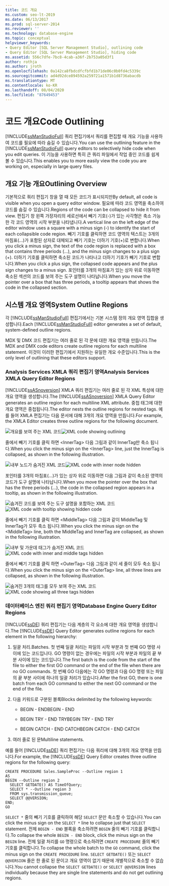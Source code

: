 ```yaml
---
title: 코드 개요
ms.custom: seo-lt-2019
ms.date: 06/13/2017
ms.prod: sql-server-2014
ms.reviewer: ''
ms.technology: database-engine
ms.topic: conceptual
helpviewer_keywords:
- Query Editor [SQL Server Management Studio], outlining code
- Query Editor [SQL Server Management Studio], hiding code
ms.assetid: 556c7dfe-7bc8-4cab-a36f-2b753a05d3f1
author: rothja
ms.author: jroth
ms.openlocfilehash: 0a142ca8fbdcdfcfbfd1b71de06c0b0fd4c5339c
ms.sourcegitcommit: ad4d92dce894592a259721a1571b1d8736abacdb
ms.translationtype: MT
ms.contentlocale: ko-KR
ms.lasthandoff: 08/04/2020
ms.locfileid: "87649453"
---
```

# <a name="code-outlining"></a><span data-ttu-id="946dd-102">코드 개요</span><span class="sxs-lookup"><span data-stu-id="946dd-102">Code Outlining</span></span>
  <span data-ttu-id="946dd-103">[!INCLUDE[ssManStudioFull](../../../includes/ssmanstudiofull-md.md)] 쿼리 편집기에서 쿼리를 편집할 때 개요 기능을 사용하여 코드를 필요에 따라 숨길 수 있습니다.</span><span class="sxs-lookup"><span data-stu-id="946dd-103">You can use the outlining feature in the [!INCLUDE[ssManStudioFull](../../../includes/ssmanstudiofull-md.md)] query editors to selectively hide code when you edit queries.</span></span> <span data-ttu-id="946dd-104">이 기능을 사용하면 특히 큰 쿼리 파일에서 작업 중인 코드를 쉽게 볼 수 있습니다.</span><span class="sxs-lookup"><span data-stu-id="946dd-104">This enables you to more easily view the code you are working on, especially in large query files.</span></span>

## <a name="outlining-overview"></a><span data-ttu-id="946dd-105">개요 기능 개요</span><span class="sxs-lookup"><span data-stu-id="946dd-105">Outlining Overview</span></span>
 <span data-ttu-id="946dd-106">기본적으로 쿼리 편집기 창을 열 때 모든 코드가 표시되지만</span><span class="sxs-lookup"><span data-stu-id="946dd-106">By default, all code is visible when you open a query editor window.</span></span> <span data-ttu-id="946dd-107">필요에 따라 코드 영역을 축소하여 코드를 숨길 수 있습니다.</span><span class="sxs-lookup"><span data-stu-id="946dd-107">Regions of the code can be collapsed to hide it from view.</span></span> <span data-ttu-id="946dd-108">편집기 창 왼쪽 가장자리의 세로선에서 빼기 기호(-)가 있는 사각형은 축소 가능한 각 코드 영역의 시작 부분을 나타냅니다.</span><span class="sxs-lookup"><span data-stu-id="946dd-108">A vertical line on the left edge of the editor window uses a square with a minus sign (-) to identify the start of each collapsible code region.</span></span> <span data-ttu-id="946dd-109">빼기 기호를 클릭하면 코드 영역의 텍스트는 3개의 마침표(...)가 포함된 상자로 대체되고 빼기 기호는 더하기 기호(+)로 변합니다.</span><span class="sxs-lookup"><span data-stu-id="946dd-109">When you click a minus sign, the text of the code region is replaced with a box that contains three periods (...), and the minus sign changes to a plus sign (+).</span></span> <span data-ttu-id="946dd-110">더하기 기호를 클릭하면 축소된 코드가 나타나고 더하기 기호가 빼기 기호로 변합니다.</span><span class="sxs-lookup"><span data-stu-id="946dd-110">When you click a plus sign, the collapsed code appears and the plus sign changes to a minus sign.</span></span> <span data-ttu-id="946dd-111">포인터를 3개의 마침표가 있는 상자 위로 이동하면 축소된 섹션의 코드를 보여 주는 도구 설명이 나타납니다.</span><span class="sxs-lookup"><span data-stu-id="946dd-111">When you move the pointer over a box that has three periods, a tooltip appears that shows the code in the collapsed section.</span></span>

## <a name="system-outline-regions"></a><span data-ttu-id="946dd-112">시스템 개요 영역</span><span class="sxs-lookup"><span data-stu-id="946dd-112">System Outline Regions</span></span>
 <span data-ttu-id="946dd-113">각 [!INCLUDE[ssManStudioFull](../../../includes/ssmanstudiofull-md.md)] 편집기에서는 기본 시스템 정의 개요 영역 집합을 생성합니다.</span><span class="sxs-lookup"><span data-stu-id="946dd-113">Each [!INCLUDE[ssManStudioFull](../../../includes/ssmanstudiofull-md.md)] editor generates a set of default, system-defined outline regions.</span></span>

 <span data-ttu-id="946dd-114">MDX 및 DMX 코드 편집기는 여러 줄로 된 각 문에 대한 개요 영역을 만듭니다.</span><span class="sxs-lookup"><span data-stu-id="946dd-114">The MDX and DMX code editors create outline regions for each multiline statement.</span></span> <span data-ttu-id="946dd-115">이것이 이러한 편집기에서 지원하는 유일한 개요 수준입니다.</span><span class="sxs-lookup"><span data-stu-id="946dd-115">This is the only level of outlining that these editors support.</span></span>

### <a name="analysis-services-xmla-query-editor-regions"></a><span data-ttu-id="946dd-116">Analysis Services XMLA 쿼리 편집기 영역</span><span class="sxs-lookup"><span data-stu-id="946dd-116">Analysis Services XMLA Query Editor Regions</span></span>
 <span data-ttu-id="946dd-117">[!INCLUDE[ssASnoversion](../../includes/ssasnoversion-md.md)] XMLA 쿼리 편집기는 여러 줄로 된 각 XML 특성에 대한 개요 영역을 생성합니다.</span><span class="sxs-lookup"><span data-stu-id="946dd-117">The [!INCLUDE[ssASnoversion](../../includes/ssasnoversion-md.md)] XMLA Query Editor generates an outline region for each multiline XML attribute.</span></span> <span data-ttu-id="946dd-118">중첩 태그에 대한 개요 영역은 중첩됩니다.</span><span class="sxs-lookup"><span data-stu-id="946dd-118">The editor nests the outline regions for nested tags.</span></span> <span data-ttu-id="946dd-119">예를 들어 XMLA 편집기는 다음 문서에 대해 3개의 개요 영역을 만듭니다.</span><span class="sxs-lookup"><span data-stu-id="946dd-119">For example, the XMLA Editor creates three outline regions for the following document.</span></span>

 <span data-ttu-id="946dd-120">![개요를 보여 주는 XML 코드](../../database-engine/media/editoutlinexmlfull.gif "개요를 보여 주는 XML 코드")</span><span class="sxs-lookup"><span data-stu-id="946dd-120">![XML code showing outlining](../../database-engine/media/editoutlinexmlfull.gif "XML code showing outlining")</span></span>

 <span data-ttu-id="946dd-121">줄에서 빼기 기호를 클릭 하면 \<InnerTag> 다음 그림과 같이 InnerTag만 축소 됩니다.</span><span class="sxs-lookup"><span data-stu-id="946dd-121">When you click the minus sign on the \<InnerTag> line, just the InnerTag is collapsed, as shown in the following illustration.</span></span>

 <span data-ttu-id="946dd-122">![내부 노드가 숨겨진 XML 코드](../../database-engine/media/editoutlinexmlinnercol.gif "내부 노드가 숨겨진 XML 코드")</span><span class="sxs-lookup"><span data-stu-id="946dd-122">![XML code with inner node hidden](../../database-engine/media/editoutlinexmlinnercol.gif "XML code with inner node hidden")</span></span>

 <span data-ttu-id="946dd-123">포인터를 3개의 마침표(...)가 있는 상자 위로 이동하면 다음 그림과 같이 축소된 영역의 코드가 도구 설명에 나타납니다.</span><span class="sxs-lookup"><span data-stu-id="946dd-123">When you move the pointer over the box that has the three periods (...), the code in the collapsed region appears in a tooltip, as shown in the following illustration.</span></span>

 <span data-ttu-id="946dd-124">![숨겨진 코드를 보여 주는 도구 설명을 포함하는 XML 코드](../../database-engine/media/editoutlinexmlmouse.gif "숨겨진 코드를 보여 주는 도구 설명을 포함하는 XML 코드")</span><span class="sxs-lookup"><span data-stu-id="946dd-124">![XML code with tooltip showing hidden code](../../database-engine/media/editoutlinexmlmouse.gif "XML code with tooltip showing hidden code")</span></span>

 <span data-ttu-id="946dd-125">줄에서 빼기 기호를 클릭 하면 \<MiddleTag> 다음 그림과 같이 MiddleTag 및 InnerTag가 모두 축소 됩니다.</span><span class="sxs-lookup"><span data-stu-id="946dd-125">When you click the minus sign on the \<MiddleTag> line, both the MiddleTag and InnerTag are collapsed, as shown in the following illustration.</span></span>

 <span data-ttu-id="946dd-126">![내부 및 가운데 태그가 숨겨진 XML 코드](../../database-engine/media/editoutlinexmlmiddlecol.gif "내부 및 가운데 태그가 숨겨진 XML 코드")</span><span class="sxs-lookup"><span data-stu-id="946dd-126">![XML code with inner and middle tags hidden](../../database-engine/media/editoutlinexmlmiddlecol.gif "XML code with inner and middle tags hidden")</span></span>

 <span data-ttu-id="946dd-127">줄에서 빼기 기호를 클릭 하면 \<OuterTag> 다음 그림과 같이 세 줄이 모두 축소 됩니다.</span><span class="sxs-lookup"><span data-stu-id="946dd-127">When you click the minus sign on the \<OuterTag> line, all three lines are collapsed, as shown in the following illustration.</span></span>

 <span data-ttu-id="946dd-128">![숨겨진 3개의 태그를 모두 보여 주는 XML 코드](../../database-engine/media/editoutlinexmloutercol.gif "숨겨진 3개의 태그를 모두 보여 주는 XML 코드")</span><span class="sxs-lookup"><span data-stu-id="946dd-128">![XML code showing all three tags hidden](../../database-engine/media/editoutlinexmloutercol.gif "XML code showing all three tags hidden")</span></span>

### <a name="database-engine-query-editor-regions"></a><span data-ttu-id="946dd-129">데이터베이스 엔진 쿼리 편집기 영역</span><span class="sxs-lookup"><span data-stu-id="946dd-129">Database Engine Query Editor Regions</span></span>
 <span data-ttu-id="946dd-130">[!INCLUDE[ssDE](../../../includes/ssde-md.md)] 쿼리 편집기는 다음 계층의 각 요소에 대한 개요 영역을 생성합니다.</span><span class="sxs-lookup"><span data-stu-id="946dd-130">The [!INCLUDE[ssDE](../../../includes/ssde-md.md)] Query Editor generates outline regions for each element in the following hierarchy:</span></span>

1.  <span data-ttu-id="946dd-131">일괄 처리.</span><span class="sxs-lookup"><span data-stu-id="946dd-131">Batches.</span></span> <span data-ttu-id="946dd-132">첫 번째 일괄 처리는 파일의 시작 부분과 첫 번째 GO 명령 사이에 있는 코드입니다. GO 명령이 없는 경우에는 파일의 시작 부분과 파일의 끝 부분 사이에 있는 코드입니다.</span><span class="sxs-lookup"><span data-stu-id="946dd-132">The first batch is the code from the start of the file to either the first GO command or the end of the file when there are no GO commands.</span></span> <span data-ttu-id="946dd-133">첫 번째 GO 다음에는 각 GO 명령과 다음 GO 명령 또는 파일의 끝 부분 사이에 하나의 일괄 처리가 있습니다.</span><span class="sxs-lookup"><span data-stu-id="946dd-133">After the first GO, there is one batch from each GO command to either the next GO command or the end of the file.</span></span>

2.  <span data-ttu-id="946dd-134">다음 키워드로 구분된 블록</span><span class="sxs-lookup"><span data-stu-id="946dd-134">Blocks delimited by the following keywords:</span></span>

    -   <span data-ttu-id="946dd-135">BEGIN - END</span><span class="sxs-lookup"><span data-stu-id="946dd-135">BEGIN - END</span></span>

    -   <span data-ttu-id="946dd-136">BEGIN TRY - END TRY</span><span class="sxs-lookup"><span data-stu-id="946dd-136">BEGIN TRY - END TRY</span></span>

    -   <span data-ttu-id="946dd-137">BEGIN CATCH - END CATCH</span><span class="sxs-lookup"><span data-stu-id="946dd-137">BEGIN CATCH - END CATCH</span></span>

3.  <span data-ttu-id="946dd-138">여러 줄로 된 문</span><span class="sxs-lookup"><span data-stu-id="946dd-138">Multiline statements.</span></span>

 <span data-ttu-id="946dd-139">예를 들어 [!INCLUDE[ssDE](../../../includes/ssde-md.md)] 쿼리 편집기는 다음 쿼리에 대해 3개의 개요 영역을 만듭니다.</span><span class="sxs-lookup"><span data-stu-id="946dd-139">For example, the [!INCLUDE[ssDE](../../../includes/ssde-md.md)] Query Editor creates three outline regions for the following query:</span></span>

```
CREATE PROCEDURE Sales.SampleProc --Outline region 1
AS
BEGIN --Outline region 2 
  SELECT GETDATE() AS TimeOfQuery;
  SELECT * --Outline region 3
  FROM sys.transmission_queue;
  SELECT @@VERSION;
END;
GO
```

 <span data-ttu-id="946dd-140">`SELECT *` 줄의 빼기 기호를 클릭하여 해당 `SELECT` 문만 축소할 수 있습니다.</span><span class="sxs-lookup"><span data-stu-id="946dd-140">You can click the minus sign on the `SELECT *` line to collapse just that `SELECT` statement.</span></span> <span data-ttu-id="946dd-141">전체 `BEGIN - END` 블록을 축소하려면 `BEGIN` 줄의 빼기 기호를 클릭합니다.</span><span class="sxs-lookup"><span data-stu-id="946dd-141">To collapse the whole `BEGIN - END` block, click the minus sign on the `BEGIN` line.</span></span> <span data-ttu-id="946dd-142">전체 일괄 처리를 `GO` 명령으로 축소하려면 `CREATE PROCEDURE` 줄의 빼기 기호를 클릭합니다.</span><span class="sxs-lookup"><span data-stu-id="946dd-142">To collapse the whole batch to the `GO` command, click the minus sign on the `CREATE PROCEDURE` line.</span></span> <span data-ttu-id="946dd-143">`SELECT GETDATE()` 또는 `SELECT @@VERSION` 줄은 한 줄로 된 문이고 개요 영역이 없기 때문에 개별적으로 축소할 수 없습니다.</span><span class="sxs-lookup"><span data-stu-id="946dd-143">You cannot collapse the `SELECT GETDATE()` or `SELECT @@VERSION` lines individually because they are single line statements and do not get outlining regions.</span></span>


